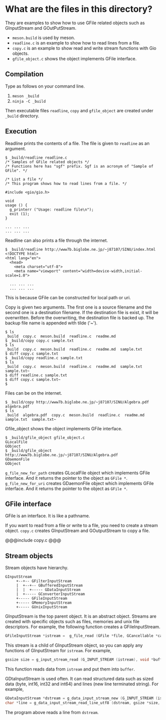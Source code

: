 # What are the files in this directory?

They are examples to show how to use GFile related objects such as GInputStream and GOutPutStream.

- `meson.build` is used by meson.
- `readline.c` is an example to show how to read lines from a file.
- `copy.c` is an example to show read and write stream functions with Gio objects.
- `gfile_object.c` shows the object implements GFile interface.

## Compilation

Type as follows on your command line.

1. `meson _build`
2. `ninja -C _build`

Then executable files `readline`, `copy` and `gfile_object` are created under `_build` directory.

## Execution

Readline prints the contents of a file.
The file is given to `readline` as an argument.

~~~
$ _build/readline readline.c
/* Samples of GFile related objects */
/* Functions here has "sgf" prefix. Sgf is an acronym of "Sample of GFile". */

/* List a file */
/* This program shows how to read lines from a file. */

#include <gio/gio.h>

void
usage () {
  g_printerr ("Usage: readline file\n");
  exit (1);
}

... ... ...
... ... ...
~~~

Readline can also prints a file through the internet.

~~~
$ _build/readline http://www7b.biglobe.ne.jp/~j87107/SINU/index.html
<!DOCTYPE html>
<html lang="en">
  <head>
    <meta charset="utf-8">
    <meta name="viewport" content="width=device-width,initial-scale=1.0">

  ... ... ...
  ... ... ...
~~~

This is because GFile can be constructed for local path or uri.

Copy is given two arguments.
The first one is a source filename and the second one is a destination filename.
If the destination file is exist, it will be overwritten.
Before the overwriting, the destination file is backed up.
The backup file name is appended with tilde ('~').

~~~
$ ls
_build  copy.c  meson.build  readline.c  readme.md
$ _build/copy copy.c sample.txt
$ ls
_build  copy.c  meson.build  readline.c  readme.md  sample.txt
$ diff copy.c sample.txt
$ _build/copy readline.c sample.txt
$ ls
_build  copy.c  meson.build  readline.c  readme.md  sample.txt  sample.txt~
$ diff readline.c sample.txt
$ diff copy.c sample.txt~
$
~~~

Files can be on the internet.

~~~
$ _build/copy http://www7b.biglobe.ne.jp/~j87107/SINU/Algebra.pdf algebra.pdf
$ ls
_build  algebra.pdf  copy.c  meson.build  readline.c  readme.md  sample.txt  sample.txt~
~~~

Gfile_object shows the object implements GFile interface.

~~~
$ _build/gfile_object gfile_object.c
GLocalFile
GObject
$ _build/gfile_object http://www7b.biglobe.ne.jp/~j87107/SINU/Algebra.pdf
GDaemonFile
GObject
~~~

`g_file_new_for_path` creates GLocalFile object which implements GFile interface.
And it returns the pointer to the object as `GFile *`.
`g_file_new_for_uri`  creates GDaemonFile object which implements GFile interface.
And it returns the pointer to the object as `GFile *`.

## GFile interface

GFile is an interface.
It is like a pathname.

If you want to read from a file or write to a file, you need to create a stream object.
`copy.c` creates GInputStream and GOutputStream to copy a file.

@@@include
copy.c
@@@

## Stream objects

Stream objects have hierarchy.

~~~
GInputStream
     +--+-- GFilterInputStream
     |  +--+-- GBufferedInputStream
     |  |  +----- GDataInputStream
     |  +----- GConverterInputStream
     +----- GFileInputStream
     +----- GMemoryInputStream
     +----- GUnixInputStream
~~~

GInputStream is the top parent object.
It is an abstract object.
Streams are created with specific objects such as files, memories and unix file descriptors.
For example, the following function creates a GFileInputStream.

~~~C
GFileInputStream *istream =  g_file_read (GFile *file, GCancellable *cancellable, GError **error);
~~~

This stream is a child of GInputStream object, so you can apply any functions of GInputStream for `istream`.
For example,

~~~C
gssize size = g_input_stream_read (G_INPUT_STREAM (istream), void *buffer, gsize count, GCancellable *cancellable, GError **error);
~~~

This function reads data from `istream` and put them into `buffer`.

GDtaInputStream is used often.
It can read structured data such as sized data (byte, int16, int32 and int64) and lines (new line terminated string).
For example, 

~~~C
GDataInputStream *dstream = g_data_input_stream_new (G_INPUT_STREAM (istream));
char *line = g_data_input_stream_read_line_utf8 (dstream, gsize *size, GCancellable *cancellable, GError **error);
~~~

The program above reads a line from `dstream`.

